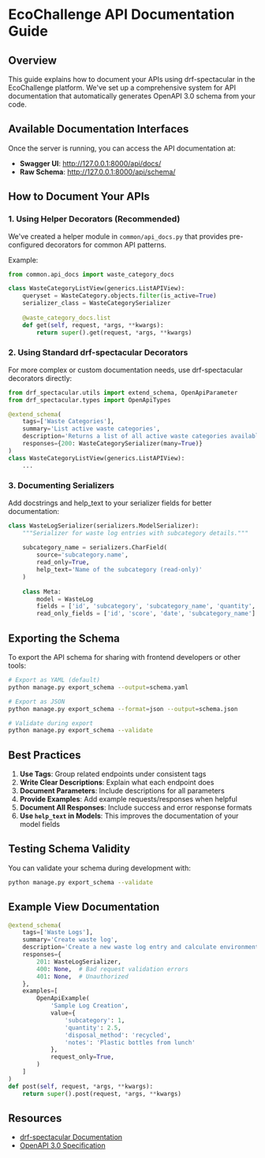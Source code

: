 # EcoChallenge API Documentation Guide

## Overview

This guide explains how to document your APIs using drf-spectacular in the EcoChallenge platform. We've set up a comprehensive system for API documentation that automatically generates OpenAPI 3.0 schema from your code.

## Available Documentation Interfaces

Once the server is running, you can access the API documentation at:

- **Swagger UI**: http://127.0.0.1:8000/api/docs/
- **Raw Schema**: http://127.0.0.1:8000/api/schema/

## How to Document Your APIs

### 1. Using Helper Decorators (Recommended)

We've created a helper module in `common/api_docs.py` that provides pre-configured decorators for common API patterns.

Example:

```python
from common.api_docs import waste_category_docs

class WasteCategoryListView(generics.ListAPIView):
    queryset = WasteCategory.objects.filter(is_active=True)
    serializer_class = WasteCategorySerializer
    
    @waste_category_docs.list
    def get(self, request, *args, **kwargs):
        return super().get(request, *args, **kwargs)
```

### 2. Using Standard drf-spectacular Decorators

For more complex or custom documentation needs, use drf-spectacular decorators directly:

```python
from drf_spectacular.utils import extend_schema, OpenApiParameter
from drf_spectacular.types import OpenApiTypes

@extend_schema(
    tags=['Waste Categories'],
    summary='List active waste categories',
    description='Returns a list of all active waste categories available in the system',
    responses={200: WasteCategorySerializer(many=True)}
)
class WasteCategoryListView(generics.ListAPIView):
    ...
```

### 3. Documenting Serializers

Add docstrings and help_text to your serializer fields for better documentation:

```python
class WasteLogSerializer(serializers.ModelSerializer):
    """Serializer for waste log entries with subcategory details."""
    
    subcategory_name = serializers.CharField(
        source='subcategory.name', 
        read_only=True,
        help_text='Name of the subcategory (read-only)'
    )
    
    class Meta:
        model = WasteLog
        fields = ['id', 'subcategory', 'subcategory_name', 'quantity', 'disposal_method', 'notes', 'date', 'score']
        read_only_fields = ['id', 'score', 'date', 'subcategory_name']
```

## Exporting the Schema

To export the API schema for sharing with frontend developers or other tools:

```bash
# Export as YAML (default)
python manage.py export_schema --output=schema.yaml

# Export as JSON
python manage.py export_schema --format=json --output=schema.json

# Validate during export
python manage.py export_schema --validate
```

## Best Practices

1. **Use Tags**: Group related endpoints under consistent tags
2. **Write Clear Descriptions**: Explain what each endpoint does
3. **Document Parameters**: Include descriptions for all parameters
4. **Provide Examples**: Add example requests/responses when helpful
5. **Document All Responses**: Include success and error response formats
6. **Use `help_text` in Models**: This improves the documentation of your model fields

## Testing Schema Validity

You can validate your schema during development with:

```bash
python manage.py export_schema --validate
```

## Example View Documentation

```python
@extend_schema(
    tags=['Waste Logs'],
    summary='Create waste log',
    description='Create a new waste log entry and calculate environmental impact score',
    responses={
        201: WasteLogSerializer,
        400: None,  # Bad request validation errors
        401: None,  # Unauthorized
    },
    examples=[
        OpenApiExample(
            'Sample Log Creation',
            value={
                'subcategory': 1,
                'quantity': 2.5,
                'disposal_method': 'recycled',
                'notes': 'Plastic bottles from lunch'
            },
            request_only=True,
        )
    ]
)
def post(self, request, *args, **kwargs):
    return super().post(request, *args, **kwargs)
```

## Resources

- [drf-spectacular Documentation](https://drf-spectacular.readthedocs.io/)
- [OpenAPI 3.0 Specification](https://spec.openapis.org/oas/v3.0.3)
